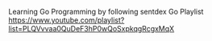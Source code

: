 Learning Go Programming
by following sentdex Go Playlist
https://www.youtube.com/playlist?list=PLQVvvaa0QuDeF3hP0wQoSxpkqgRcgxMqX